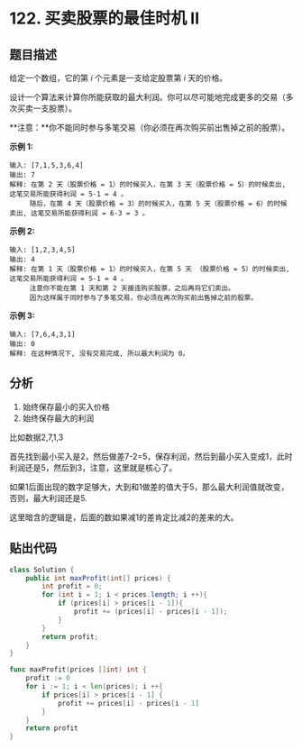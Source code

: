 # 122. 买卖股票的最佳时机 II

## 题目描述

给定一个数组，它的第 *i* 个元素是一支给定股票第 *i* 天的价格。

设计一个算法来计算你所能获取的最大利润。你可以尽可能地完成更多的交易（多次买卖一支股票）。

**注意：**你不能同时参与多笔交易（你必须在再次购买前出售掉之前的股票）。

**示例 1:**
```
输入: [7,1,5,3,6,4]
输出: 7
解释: 在第 2 天（股票价格 = 1）的时候买入，在第 3 天（股票价格 = 5）的时候卖出, 这笔交易所能获得利润 = 5-1 = 4 。
     随后，在第 4 天（股票价格 = 3）的时候买入，在第 5 天（股票价格 = 6）的时候卖出, 这笔交易所能获得利润 = 6-3 = 3 。
```

**示例 2:**

```
输入: [1,2,3,4,5]
输出: 4
解释: 在第 1 天（股票价格 = 1）的时候买入，在第 5 天 （股票价格 = 5）的时候卖出, 这笔交易所能获得利润 = 5-1 = 4 。
     注意你不能在第 1 天和第 2 天接连购买股票，之后再将它们卖出。
     因为这样属于同时参与了多笔交易，你必须在再次购买前出售掉之前的股票。
```

**示例 3:**

```
输入: [7,6,4,3,1]
输出: 0
解释: 在这种情况下, 没有交易完成, 所以最大利润为 0。
```

## 分析

1. 始终保存最小的买入价格
2. 始终保存最大的利润

比如数据2,7,1,3

首先找到最小买入是2，然后做差7-2=5，保存利润，然后到最小买入变成1，此时利润还是5，然后到3，注意，这里就是核心了。

如果1后面出现的数字足够大，大到和1做差的值大于5，那么最大利润值就改变，否则，最大利润还是5.

这里暗含的逻辑是，后面的数如果减1的差肯定比减2的差来的大。

## 贴出代码
```java
class Solution {
    public int maxProfit(int[] prices) {
        int profit = 0;
        for (int i = 1; i < prices.length; i ++){
            if (prices[i] > prices[i - 1]){
                profit += (prices[i] - prices[i - 1]);
            }
        }
        return profit;
    }
}
```

```go
func maxProfit(prices []int) int {
    profit := 0
	for i := 1; i < len(prices); i ++{
		if prices[i] > prices[i - 1] {
			profit += prices[i] - prices[i - 1]
		}
	}
	return profit
}
```